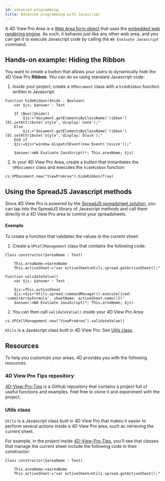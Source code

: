 ```yaml
---
id: advanced-programming
title: Advanced programming with Javascript
---
```


A 4D View Pro Area is a [Web Area form object](../FormObjects/webArea_overview.md) that uses the [embedded web rendering engine](../FormObjects/properties_WebArea.md#use-embedded-web-rendering-engine). As such, it behaves just like any other web area, and you can get it to execute Javascript code by calling the `WA Evaluate Javascript` command.

## Hands-on example: Hiding the Ribbon

You want to create a button that allows your users to dynamically hide the 4D View Pro **Ribbon**. You can do so using standard Javascript code:

1. Inside your project, create a `VPDocument` class with a `hideRibbon` function written in Javascript:

```4d
Function hideRibbon($hide : Boolean)
    var $js; $answer : Text

    If (Bool($hide))
        $js:="document.getElementsByClassName('ribbon')[0].setAttribute('style','display: none');"
    Else 
        $js:="document.getElementsByClassName('ribbon')[0].setAttribute('style','display: block');"
    End if 
    $js:=$js+"window.dispatchEvent(new Event('resize'));"

    $answer:=WA Evaluate JavaScript(*; This.areaName; $js)
```

2. In your 4D View Pro Area, create a button that instantiates the `VPDocument` class and executes the `hideRibbon` function:

```4d 
cs.VPDocument.new("ViewProArea").hideRibbon(True)
```
## Using the SpreadJS Javascript methods

 Since 4D View Pro is powered by the [SpreadJS spreadsheet solution](https://www.grapecity.com/spreadjs/docs/v14/online/overview.html), you can tap into the SpreadJS library of Javascript methods and call them directly in a 4D View Pro area to control your spreadsheets.
#### Exemplo

To create a function that validates the values in the current sheet:

1. Create a `VPCellManagement` class that contains the following code:

```4d
Class constructor($areaName : Text)

    This.areaName:=$areaName
    This.activeSheet:="var activeSheet=Utils.spread.getActiveSheet();"

Function validateValue()
    var $js; $answer : Text

    $js:=This.activeSheet
    $js:=$js+"Utils.spread.commandManager().execute({cmd: 'commitArrayFormula', sheetName: activeSheet.name()})"
    $answer:=WA Evaluate JavaScript(*; This.areaName; $js)
```

2. You can then call `validateValue()` inside your 4D View Pro Area:

```4d
cs.VPCellManagement.new("ViewProArea").validateValue()
```

`Utils` is a Javascript class built in 4D View Pro. See [Utils class](#utils-class).

## Resources

To help you customize your areas, 4D provides you with the following resources.

### 4D View Pro Tips repository

[4D-View-Pro-Tips](https://github.com/4d-depot/4D-View-Pro-Tips) is a GitHub repository that contains a project full of useful functions and examples. Feel free to clone it and experiment with the project.

### Utils class

`Utils` is a Javascript class built in 4D View Pro that makes it easier to perform several actions inside a 4D View Pro area, such as retrieving the current sheet.

For example, in the project inside [4D-View-Pro-Tips](https://github.com/4d-depot/4D-View-Pro-Tips), you'll see that classes that manage the current sheet include the following code in their constructor:

```4D
Class constructor($areaName : Text)

    This.areaName:=$areaName
    This.activeSheet:="var activeSheet=Utils.spread.getActiveSheet();"
```





